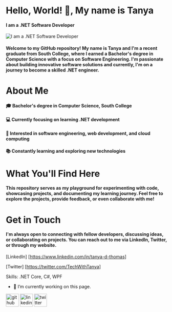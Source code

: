 # Hello, World! 👋, My name is Tanya
#### I am a .NET Software Developer
![I am a .NET Software Developer](https://media.licdn.com/dms/image/D4E16AQFc8gn7C51bPQ/profile-displaybackgroundimage-shrink_350_1400/0/1710812080606?e=1716422400&v=beta&t=3_5IRchSnBXLUEl-cfjMJpNi0GST1JdhAPRFn2nVy9U)

####     Welcome to my GitHub repository! My name is Tanya and I'm a recent graduate from South College, where I earned a Bachelor's degree in Computer Science with a focus on Software Engineering. I'm passionate about building innovative software solutions and currently, I'm on a journey to become a skilled .NET engineer.

# About Me
#### 🎓 Bachelor's degree in Computer Science, South College

#### 💻 Currently focusing on learning .NET development

#### 🌟 Interested in software engineering, web development, and cloud computing

#### 📚 Constantly learning and exploring new technologies

# What You'll Find Here
#### This repository serves as my playground for experimenting with code, showcasing projects, and documenting my learning journey. Feel free to explore the projects, provide feedback, or even collaborate with me!

# Get in Touch
#### I'm always open to connecting with fellow developers, discussing ideas, or collaborating on projects. You can reach out to me via LinkedIn, Twitter, or through my website.

[LinkedIn] [https://www.linkedin.com/in/tanya-d-thomas] 

[Twitter] [https://twitter.com/TechWithTanya]


Skills: .NET Core, C#, WPF

- 🔭 I’m currently working on this page. 

[<img src='https://cdn.jsdelivr.net/npm/simple-icons@3.0.1/icons/github.svg' alt='github' height='40'>](https://github.com/TanyaDThomas)  [<img src='https://cdn.jsdelivr.net/npm/simple-icons@3.0.1/icons/linkedin.svg' alt='linkedin' height='40'>](https://www.linkedin.com/in/tanya-d-thomas/)  [<img src='https://cdn.jsdelivr.net/npm/simple-icons@3.0.1/icons/twitter.svg' alt='twitter' height='40'>](https://twitter.com/TechWithTanya)  





